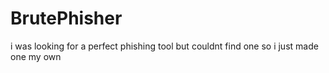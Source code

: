 # BrutePhisher
i was looking for a perfect phishing tool but couldnt find one so i just made one my own 
